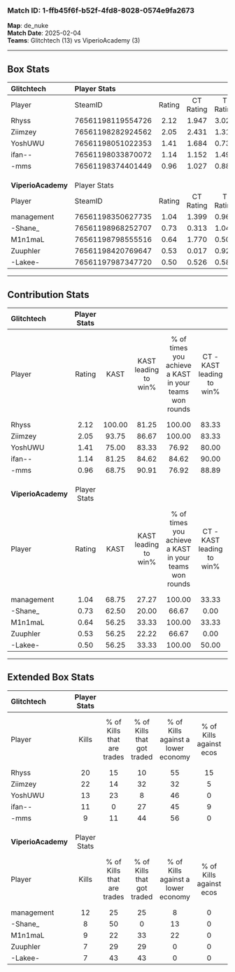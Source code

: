 ### Match ID: 1-ffb45f6f-b52f-4fd8-8028-0574e9fa2673  
**Map**: de_nuke  
**Match Date**: 2025-02-04  
**Teams**: Glitchtech (13) vs ViperioAcademy (3)  

---  

## Box Stats  

| **Glitchtech**     | Player Stats      |        |           |          |        |       |       |         |        |      |     |
| :- | :- | :-: | :-: | :-: | :-: | :-: | :-: | :-: | :-: | :-: | :-: |
| Player             | SteamID           | Rating | CT Rating | T Rating |  KAST  |  ADR  | Kills | Assists | Deaths | K/D  | HS% |
| Rhyss              | 76561198119554726 |  2.12  |   1.947   |  3.028   | 100.00 | 135.9 |  20   |    7    |   7    | 2.86 | 40  |
| Ziimzey            | 76561198282924562 |  2.05  |   2.431   |  1.312   | 93.75  | 131.8 |  22   |    4    |   10   | 2.20 | 54  |
| YoshUWU            | 76561198051022353 |  1.41  |   1.684   |  0.739   | 75.00  | 83.0  |  13   |    5    |   6    | 2.17 | 23  |
| ifan--             | 76561198033870072 |  1.14  |   1.152   |  1.490   | 81.25  | 67.0  |  11   |    1    |   10   | 1.10 | 45  |
| -mms               | 76561198374401449 |  0.96  |   1.027   |  0.880   | 68.75  | 65.6  |   9   |    5    |   10   | 0.90 | 44  |
|                    |                   |        |           |          |        |       |       |         |        |      |     |
|                    |                   |        |           |          |        |       |       |         |        |      |     |
|                    |                   |        |           |          |        |       |       |         |        |      |     |
| **ViperioAcademy** | Player Stats      |        |           |          |        |       |       |         |        |      |     |
| Player             | SteamID           | Rating | CT Rating | T Rating |  KAST  |  ADR  | Kills | Assists | Deaths | K/D  | HS% |
| management         | 76561198350627735 |  1.04  |   1.399   |  0.963   | 68.75  | 87.8  |  12   |    2    |   14   | 0.86 | 75  |
| -Shane_            | 76561198968252707 |  0.73  |   0.313   |  1.043   | 62.50  | 66.3  |   8   |    5    |   14   | 0.57 | 75  |
| M1n1maL            | 76561198798555516 |  0.64  |   1.770   |  0.501   | 56.25  | 55.4  |   9   |    1    |   15   | 0.60 | 44  |
| Zuuphler           | 76561198420769647 |  0.53  |   0.017   |  0.924   | 56.25  | 59.3  |   7   |    3    |   16   | 0.44 | 57  |
| -Lakee-            | 76561197987347720 |  0.50  |   0.526   |  0.584   | 56.25  | 46.7  |   7   |    5    |   16   | 0.44 | 14  |
---  

## Contribution Stats  

| **Glitchtech**     | Player Stats |        |                      |                                                        |                           |                                                             |                          |                                                            |
| :- | :-: | :-: | :-: | :-: | :-: | :-: | :-: | :-: |
| Player             |    Rating    |  KAST  | KAST leading to win% | % of times you achieve a KAST in your teams won rounds | CT - KAST leading to win% | CT - % of times you achieve a KAST in your teams won rounds | T - KAST leading to win% | T - % of times you achieve a KAST in your teams won rounds |
| Rhyss              |     2.12     | 100.00 |        81.25         |                         100.00                         |           83.33           |                           100.00                            |          75.00           |                           100.00                           |
| Ziimzey            |     2.05     | 93.75  |        86.67         |                         100.00                         |           83.33           |                           100.00                            |          100.00          |                           100.00                           |
| YoshUWU            |     1.41     | 75.00  |        83.33         |                         76.92                          |           80.00           |                            80.00                            |          100.00          |                           66.67                            |
| ifan--             |     1.14     | 81.25  |        84.62         |                         84.62                          |           90.00           |                            90.00                            |          66.67           |                           66.67                            |
| -mms               |     0.96     | 68.75  |        90.91         |                         76.92                          |           88.89           |                            80.00                            |          100.00          |                           66.67                            |
|                    |              |        |                      |                                                        |                           |                                                             |                          |                                                            |
|                    |              |        |                      |                                                        |                           |                                                             |                          |                                                            |
|                    |              |        |                      |                                                        |                           |                                                             |                          |                                                            |
| **ViperioAcademy** | Player Stats |        |                      |                                                        |                           |                                                             |                          |                                                            |
| Player             |    Rating    |  KAST  | KAST leading to win% | % of times you achieve a KAST in your teams won rounds | CT - KAST leading to win% | CT - % of times you achieve a KAST in your teams won rounds | T - KAST leading to win% | T - % of times you achieve a KAST in your teams won rounds |
| management         |     1.04     | 68.75  |        27.27         |                         100.00                         |           33.33           |                           100.00                            |          25.00           |                           100.00                           |
| -Shane_            |     0.73     | 62.50  |        20.00         |                         66.67                          |           0.00            |                            0.00                             |          25.00           |                           100.00                           |
| M1n1maL            |     0.64     | 56.25  |        33.33         |                         100.00                         |           33.33           |                           100.00                            |          33.33           |                           100.00                           |
| Zuuphler           |     0.53     | 56.25  |        22.22         |                         66.67                          |           0.00            |                            0.00                             |          25.00           |                           100.00                           |
| -Lakee-            |     0.50     | 56.25  |        33.33         |                         100.00                         |           50.00           |                           100.00                            |          28.57           |                           100.00                           |
---  

## Extended Box Stats  

| **Glitchtech**     | Player Stats |                            |                            |                                    |                         |                              |                                 |        |                             |                                     |                          |                               |                            |
| :- | :-: | :-: | :-: | :-: | :-: | :-: | :-: | :-: | :-: | :-: | :-: | :-: | :-: |
| Player             |    Kills     | % of Kills that are trades | % of Kills that got traded | % of Kills against a lower economy | % of Kills against ecos | % of Kills that are flawless | % of Kills that are close duels | Deaths | % of Deaths that get traded | % of Deaths against a lower economy | % of Deaths against ecos | % of Deaths that are flawless | % of Deaths that are close |
| Rhyss              |      20      |             15             |             10             |                 55                 |           15            |              60              |                5                |   7    |             43              |                 57                  |            0             |              43               |             14             |
| Ziimzey            |      22      |             14             |             32             |                 32                 |            5            |              77              |                9                |   10   |             30              |                 40                  |            0             |              60               |             20             |
| YoshUWU            |      13      |             23             |             8              |                 46                 |            0            |              69              |                0                |   6    |             17              |                 33                  |            0             |              67               |             0              |
| ifan--             |      11      |             0              |             27             |                 45                 |            9            |              64              |                0                |   10   |             30              |                 50                  |            10            |              80               |             10             |
| -mms               |      9       |             11             |             44             |                 56                 |            0            |              67              |               11                |   10   |             10              |                 50                  |            10            |              70               |             0              |
|                    |              |                            |                            |                                    |                         |                              |                                 |        |                             |                                     |                          |                               |                            |
|                    |              |                            |                            |                                    |                         |                              |                                 |        |                             |                                     |                          |                               |                            |
|                    |              |                            |                            |                                    |                         |                              |                                 |        |                             |                                     |                          |                               |                            |
| **ViperioAcademy** | Player Stats |                            |                            |                                    |                         |                              |                                 |        |                             |                                     |                          |                               |                            |
| Player             |    Kills     | % of Kills that are trades | % of Kills that got traded | % of Kills against a lower economy | % of Kills against ecos | % of Kills that are flawless | % of Kills that are close duels | Deaths | % of Deaths that get traded | % of Deaths against a lower economy | % of Deaths against ecos | % of Deaths that are flawless | % of Deaths that are close |
| management         |      12      |             25             |             25             |                 8                  |            0            |              58              |                8                |   14   |              7              |                  7                  |            0             |              71               |             7              |
| -Shane_            |      8       |             50             |             0              |                 13                 |            0            |              63              |                0                |   14   |             29              |                  7                  |            0             |              64               |             7              |
| M1n1maL            |      9       |             22             |             33             |                 22                 |            0            |              67              |               11                |   15   |             33              |                  7                  |            0             |              80               |             0              |
| Zuuphler           |      7       |             29             |             29             |                 0                  |            0            |              86              |               14                |   16   |             31              |                  6                  |            0             |              56               |             6              |
| -Lakee-            |      7       |             43             |             43             |                 0                  |            0            |              57              |               14                |   16   |             13              |                  6                  |            0             |              69               |             6              |
